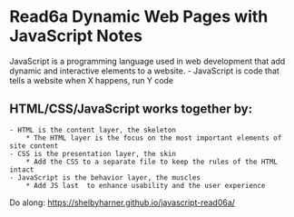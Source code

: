 # Read6a Dynamic Web Pages with JavaScript Notes

JavaScript is a programming language used in web development that add dynamic and interactive elements to a website. 
    - JavaScript is code that tells a website when X happens, run Y code

## HTML/CSS/JavaScript works together by:
    - HTML is the content layer, the skeleton
        * The HTML layer is the focus on the most important elements of site content
    - CSS is the presentation layer, the skin
        * Add the CSS to a separate file to keep the rules of the HTML intact
    - JavaScript is the behavior layer, the muscles
        * Add JS last  to enhance usability and the user experience

Do along: https://shelbyharner.github.io/javascript-read06a/ 
